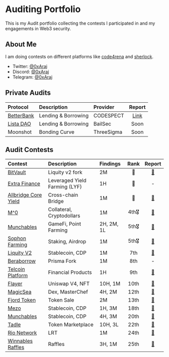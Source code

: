 # Auditing Portfolio

This is my Audit portfolio collecting the contests I participated in and my engagements in Web3 security.

## About Me

I am doing contests on different platforms like [code4rena](https://code4rena.com/) and [sherlock](https://www.sherlock.xyz/).

- Twitter: [@0xAraj](https://twitter.com/0xAraj)
- Discord: [@0xAraj](https://discord.com/channels/@me)
- Telegram: [@0xAraj](https://web.telegram.org/a/)

## Private Audits

| Protocol                                 | Description         | Provider   |                                              Report                                               |
| :--------------------------------------- | :------------------ | :--------- | :-----------------------------------------------------------------------------------------------: |
| [BetterBank](https://www.betterbank.io/) | Lending & Borrowing | CODESPECT  | [Link](https://github.com/namx05/audits/blob/main/audit-reports/pdf/032_CODESPECT_BETTERBANK.pdf) |
| [Lista DAO](https://lista.org/)          | Lending & Borrowing | BailSec    |                                               Soon                                                |
| Moonshot                                 | Bonding Curve       | ThreeSigma |                                               Soon                                                |

## Audit Contests

| Contest                                                                             | Description                   | Findings   | Rank  |                                                  Report                                                  |
| :---------------------------------------------------------------------------------- | :---------------------------- | :--------- | :---: | :------------------------------------------------------------------------------------------------------: |
| [BitVault](https://code4rena.com/audits/2025-04-bitvault)                           | Liquity v2 fork               | 2M         |  🥇   |                           [📄](https://code4rena.com/audits/2025-04-bitvault)                            |
| [Extra Finance](https://audits.sherlock.xyz/contests/380?filter=questions)          | Leveraged Yield Farming (LYF) | 1H         |  🥉   |                                                    -                                                     |
| [Allbridge Core Yield](https://audits.sherlock.xyz/contests/1051)                   | Cross-chain Bridge            | 1M         |  🥉   |                          [📄](https://audits.sherlock.xyz/contests/1051/report)                          |
| [M^0](https://audits.sherlock.xyz/contests/124)                                     | Collateral, Cryptodollars     | 1M         | 4th🎖️ |                          [📄](https://audits.sherlock.xyz/contests/124/report)                           |
| [Munchables](https://code4rena.com/audits/2024-05-munchables#top)                   | GameFi, Point Farming         | 2H, 2M, 1L | 5th🎖️ |                          [📄](https://code4rena.com/reports/2024-05-munchables)                          |
| [Sophon Farming](https://audits.sherlock.xyz/contests/376)                          | Staking, Airdrop              | 1M         | 5th🎖️ |                          [📄](https://audits.sherlock.xyz/contests/376/report)                           |
| [Liquity V2](https://cantina.xyz/competitions/d86632df-ab33-4448-8198-64955eae6712) | Stablecoin, CDP               | 1M         |  7th  |         [📄](https://cantina.xyz/competitions/d86632df-ab33-4448-8198-64955eae6712/leaderboard)          |
| [Beraborrow](https://audits.sherlock.xyz/contests/741?filter=questions)             | Prisma Fork                   | 1M         |  8th  |                                                    -                                                     |
| [Telcoin Platform](https://audits.sherlock.xyz/contests/156)                        | Financial Products            | 1H         |  9th  |                          [📄](https://audits.sherlock.xyz/contests/156/report)                           |
| [Flayer](https://audits.sherlock.xyz/contests/468?filter=questions)                 | Uniswap V4, NFT               | 10H, 1M    | 10th  |                          [📄](https://audits.sherlock.xyz/contests/468/report)                           |
| [MagicSea](https://audits.sherlock.xyz/contests/437?filter=questions)               | Dex, MasterChef               | 4H, 2M     | 12th  |                          [📄](https://audits.sherlock.xyz/contests/437/report)                           |
| [Fjord Token](https://codehawks.cyfrin.io/c/2024-08-fjord)                          | Token Sale                    | 2M         | 13th  | [📄](https://codehawks.cyfrin.io/c/2024-08-fjord/results?lt=contest&page=1&sc=reward&sj=reward&t=report) |
| [Mezo](https://cantina.xyz/competitions/e757364c-1f68-4ec5-94f6-c6b3c2e80c6d)       | Stablecoin, CDP               | 1H, 3M     | 18th  |         [📄](https://cantina.xyz/competitions/e757364c-1f68-4ec5-94f6-c6b3c2e80c6d/leaderboard)          |
| [Munchables](https://code4rena.com/audits/2024-07-munchables)                       | Stablecoin, CDP               | 4H, 3M     | 20th  |                          [📄](https://code4rena.com/reports/2024-07-munchables)                          |
| [Tadle](https://codehawks.cyfrin.io/c/2024-08-tadle)                                | Token Marketplace             | 10H, 3L    | 22th  | [📄](https://codehawks.cyfrin.io/c/2024-08-tadle/results?lt=contest&page=1&sc=reward&sj=reward&t=report) |
| [Rio Network](https://audits.sherlock.xyz/contests/176?filter=questions)            | LRT                           | 1M         | 24th  |                          [📄](https://audits.sherlock.xyz/contests/176/report)                           |
| [Winnables Raffles](https://audits.sherlock.xyz/contests/516?filter=questions)      | Raffles                       | 3H, 1M     | 25th  |                          [📄](https://audits.sherlock.xyz/contests/516/report)                           |
